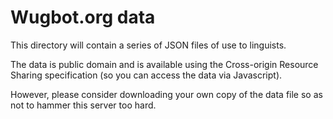 # Wugbot.org data
 

This directory will contain a series of  JSON  files 
of use to linguists. 

The data is public domain and is available using the  Cross-origin Resource Sharing  specification (so you can access the data via Javascript).

However, please consider downloading your own copy of the data file so 
as not to hammer this server too hard.

